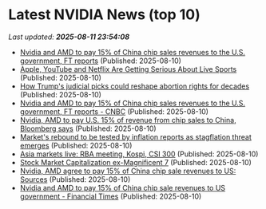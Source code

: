 # Latest NVIDIA News (top 10)
_Last updated: **2025-08-11 23:54:08**_

- [Nvidia and AMD to pay 15% of China chip sales revenues to the U.S. government, FT reports](https://biztoc.com/x/973d647c7f2d128e) (Published: 2025-08-10)
- [Apple, YouTube and Netflix Are Getting Serious About Live Sports](https://biztoc.com/x/a61c921c52e86137) (Published: 2025-08-10)
- [How Trump's judicial picks could reshape abortion rights for decades](https://biztoc.com/x/5f4e061fee7aecfb) (Published: 2025-08-10)
- [Nvidia and AMD to pay 15% of China chip sales revenues to the U.S. government, FT reports - CNBC](https://slashdot.org/firehose.pl?op=view&amp;id=178637770) (Published: 2025-08-10)
- [Nvidia, AMD to pay U.S. 15% of revenue from chip sales to China, Bloomberg says](https://thefly.com/permalinks/entry.php/id4180331/NVDA;AMD-Nvidia-AMD-to-pay-US--of-revenue-from-chip-sales-to-China-Bloomberg-says) (Published: 2025-08-10)
- [Market's rebound to be tested by inflation reports as stagflation threat emerges](https://biztoc.com/x/6637c2256fe0130d) (Published: 2025-08-10)
- [Asia markets live: RBA meeting, Kospi, CSI 300](https://www.cnbc.com/2025/08/11/asia-markets-live-rba-meeting-kospi-csi-300.html) (Published: 2025-08-10)
- [Stock Market Capitalization ex-Magnificent 7](https://econbrowser.com/archives/2025/08/stock-market-capitalization-ex-magnificent-7) (Published: 2025-08-10)
- [Nvidia, AMD agree to pay 15% of China chip sale revenues to US: Sources](https://www.straitstimes.com/business/companies-markets/nvidia-amd-agree-to-pay-15-of-china-chip-sale-revenues-to-us-sources) (Published: 2025-08-10)
- [Nvidia and AMD to pay 15% of China chip sale revenues to US government - Financial Times](https://slashdot.org/firehose.pl?op=view&amp;id=178637662) (Published: 2025-08-10)
